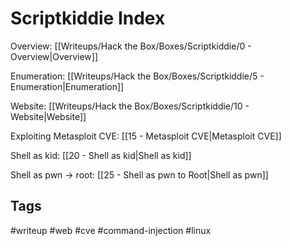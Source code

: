 # Scriptkiddie Index

Overview: [[Writeups/Hack the Box/Boxes/Scriptkiddie/0 - Overview|Overview]]

Enumeration: [[Writeups/Hack the Box/Boxes/Scriptkiddie/5 - Enumeration|Enumeration]]

Website: [[Writeups/Hack the Box/Boxes/Scriptkiddie/10 - Website|Website]]

Exploiting Metasploit CVE: [[15 - Metasploit CVE|Metasploit CVE]]

Shell as kid: [[20 - Shell as kid|Shell as kid]]

Shell as pwn -> root: [[25 - Shell as pwn to Root|Shell as pwn]]

## Tags

#writeup #web #cve #command-injection #linux